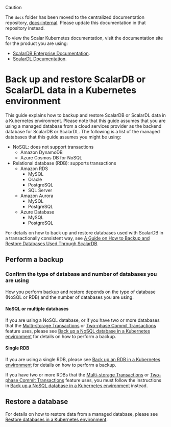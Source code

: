 > [!CAUTION]
> 
> The `docs` folder has been moved to the centralized documentation repository, [docs-internal](https://github.com/scalar-labs/docs-internal). Please update this documentation in that repository instead.
> 
> To view the Scalar Kubernetes documentation, visit the documentation site for the product you are using:
> 
> - [ScalarDB Enterprise Documentation](https://scalardb.scalar-labs.com/docs/latest/scalar-kubernetes/deploy-kubernetes/).
> - [ScalarDL Documentation](https://scalardl.scalar-labs.com/docs/latest/scalar-kubernetes/deploy-kubernetes/).

# Back up and restore ScalarDB or ScalarDL data in a Kubernetes environment

This guide explains how to backup and restore ScalarDB or ScalarDL data in a Kubernetes environment. Please note that this guide assumes that you are using a managed database from a cloud services provider as the backend database for ScalarDB or ScalarDL. The following is a list of the managed databases that this guide assumes you might be using:

* NoSQL: does not support transactions
   * Amazon DynamoDB
   * Azure Cosmos DB for NoSQL
* Relational database (RDB): supports transactions
   * Amazon RDS
      * MySQL
      * Oracle
      * PostgreSQL
      * SQL Server
   * Amazon Aurora
      * MySQL
      * PostgreSQL
   * Azure Database
      * MySQL
      * PostgreSQL

For details on how to back up and restore databases used with ScalarDB in a transactionally consistent way, see [A Guide on How to Backup and Restore Databases Used Through ScalarDB](https://github.com/scalar-labs/scalardb/blob/master/docs/backup-restore.md).

## Perform a backup

### Confirm the type of database and number of databases you are using

How you perform backup and restore depends on the type of database (NoSQL or RDB) and the number of databases you are using.

#### NoSQL or multiple databases

If you are using a NoSQL database, or if you have two or more databases that the [Multi-storage Transactions](https://github.com/scalar-labs/scalardb/blob/master/docs/multi-storage-transactions.md) or [Two-phase Commit Transactions](https://github.com/scalar-labs/scalardb/blob/master/docs/two-phase-commit-transactions.md) feature uses, please see [Back up a NoSQL database in a Kubernetes environment](./BackupNoSQL.md) for details on how to perform a backup.

#### Single RDB

If you are using a single RDB, please see [Back up an RDB in a Kubernetes environment](./BackupRDB.md) for details on how to perform a backup.

If you have two or more RDBs that the [Multi-storage Transactions](https://github.com/scalar-labs/scalardb/blob/master/docs/multi-storage-transactions.md) or [Two-phase Commit Transactions](https://github.com/scalar-labs/scalardb/blob/master/docs/two-phase-commit-transactions.md) feature uses, you must follow the instructions in [Back up a NoSQL database in a Kubernetes environment](./BackupNoSQL.md) instead.

## Restore a database

For details on how to restore data from a managed database, please see [Restore databases in a Kubernetes environment](./RestoreDatabase.md).
